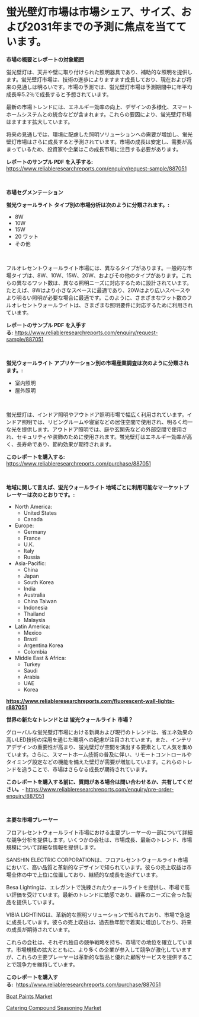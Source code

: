 <p><h1>蛍光壁灯市場は市場シェア、サイズ、および2031年までの予測に焦点を当てています。</h1></p><p><strong>市場の概要とレポートの対象範囲</strong></p>
<p><p>蛍光壁灯は、天井や壁に取り付けられた照明器具であり、補助的な照明を提供します。蛍光壁灯市場は、技術の進歩によりますます成長しており、現在および将来の見通しは明るいです。市場の予測では、蛍光壁灯市場は予測期間中に年平均成長率5.2％で成長すると予想されています。</p><p>最新の市場トレンドには、エネルギー効率の向上、デザインの多様化、スマートホームシステムとの統合などが含まれます。これらの要因により、蛍光壁灯市場はますます拡大しています。</p><p>将来の見通しでは、環境に配慮した照明ソリューションへの需要が増加し、蛍光壁灯市場はさらに成長すると予測されています。市場の成長は安定し、需要が高まっているため、投資家や企業はこの成長市場に注目する必要があります。</p></p>
<p><strong>レポートのサンプル PDF を入手する:</strong> <a href="https://www.reliableresearchreports.com/enquiry/request-sample/887051">https://www.reliableresearchreports.com/enquiry/request-sample/887051</a></p>
<p>&nbsp;</p>
<p><strong>市場セグメンテーション</strong></p>
<p><strong>蛍光ウォールライト タイプ別の市場分析は次のように分類されます。:</strong></p>
<p><ul><li>8W</li><li>10W</li><li>15W</li><li>20 ワット</li><li>その他</li></ul></p>
<p>&nbsp;</p>
<p><p>フルオレセントウォールライト市場には、異なるタイプがあります。一般的な市場タイプは、8W、10W、15W、20W、およびその他のタイプがあります。これらの異なるワット数は、異なる照明ニーズに対応するために設計されています。たとえば、8Wはより小さなスペースに最適であり、20Wはより広いスペースやより明るい照明が必要な場合に最適です。このように、さまざまなワット数のフルオレセントウォールライトは、さまざまな照明要件に対応するために利用されています。</p></p>
<p><strong>レポートのサンプル PDF を入手する:</strong>&nbsp;<a href="https://www.reliableresearchreports.com/enquiry/request-sample/887051">https://www.reliableresearchreports.com/enquiry/request-sample/887051</a></p>
<p>&nbsp;</p>
<p><strong> 蛍光ウォールライト アプリケーション別の市場産業調査は次のように分類されます。:</strong></p>
<p><ul><li>室内照明</li><li>屋外照明</li></ul></p>
<p>&nbsp;</p>
<p><p>蛍光壁灯は、インドア照明やアウトドア照明市場で幅広く利用されています。インドア照明では、リビングルームや寝室などの居住空間で使用され、明るく均一な光を提供します。アウトドア照明では、庭や玄関先などの外部空間で使用され、セキュリティや装飾のために使用されます。蛍光壁灯はエネルギー効率が高く、長寿命であり、節約効果が期待されます。</p></p>
<p><strong>このレポートを購入する:</strong>&nbsp; <a href="https://www.reliableresearchreports.com/purchase/887051">https://www.reliableresearchreports.com/purchase/887051</a></p>
<p>&nbsp;</p>
<p><strong>地域に関して言えば、蛍光ウォールライト 地域ごとに利用可能なマーケットプレーヤーは次のとおりです。:</strong></p>
<p><ul>
    <li>
        North America:
        <ul>
            <li>United States</li>
            <li>Canada</li>
        </ul>
    </li>
    <li>
        Europe:
        <ul>
            <li>Germany</li>
            <li>France</li>
            <li>U.K.</li>
            <li>Italy</li>
            <li>Russia</li>
        </ul>
    </li>
    <li>
        Asia-Pacific:
        <ul>
            <li>China</li>
            <li>Japan</li>
            <li>South Korea</li>
            <li>India</li>
            <li>Australia</li>
            <li>China Taiwan</li>
            <li>Indonesia</li>
            <li>Thailand</li>
            <li>Malaysia</li>
        </ul>
    </li>
    <li>
        Latin America:
        <ul>
            <li>Mexico</li>
            <li>Brazil</li>
            <li>Argentina Korea</li>
            <li>Colombia</li>
        </ul>
    </li>
    <li>
        Middle East & Africa:
        <ul>
            <li>Turkey</li>
            <li>Saudi</li>
            <li>Arabia</li>
            <li>UAE</li>
            <li>Korea</li>
        </ul>
    </li>
    </ul></p>
<p><strong><a href="https://www.reliableresearchreports.com/fluorescent-wall-lights-r887051">https://www.reliableresearchreports.com/fluorescent-wall-lights-r887051</a></strong>&nbsp;</p>
<p><strong>世界の新たなトレンドとは 蛍光ウォールライト 市場？</strong></p>
<p><p>グローバルな蛍光壁灯市場における新興および現行のトレンドは、省エネ効果の高いLED技術の採用を通じた環境への配慮が注目されています。また、インテリアデザインの重要性が高まり、蛍光壁灯が空間を演出する要素として人気を集めています。さらに、スマートホーム技術の普及に伴い、リモートコントロールやタイミング設定などの機能を備えた壁灯が需要が増加しています。これらのトレンドを追うことで、市場はさらなる成長が期待されています。</p></p>
<p><strong>このレポートを購入する前に、質問がある場合は問い合わせるか、共有してください。</strong>- <a href="https://www.reliableresearchreports.com/enquiry/pre-order-enquiry/887051">https://www.reliableresearchreports.com/enquiry/pre-order-enquiry/887051</a></p>
<p>&nbsp;</p>
<p><strong>主要な市場プレーヤー</strong></p>
<p><p>フロアレセントウォールライト市場における主要プレーヤーの一部について詳細な競争分析を提供します。いくつかの会社は、市場成長、最新のトレンド、市場規模について詳細な情報を提供します。</p><p>SANSHIN ELECTRIC CORPORATIONは、フロアレセントウォールライト市場において、高い品質と革新的なデザインで知られています。彼らの売上収益は市場全体の中で上位に位置しており、継続的な成長を遂げています。</p><p>Besa Lightingは、エレガントで洗練されたウォールライトを提供し、市場で高い評価を受けています。最新のトレンドに敏感であり、顧客のニーズに合った製品を提供しています。</p><p>VIBIA LIGHTINGは、革新的な照明ソリューションで知られており、市場で急速に成長しています。彼らの売上収益は、過去数年間で着実に増加しており、将来の成長が期待されています。</p><p>これらの会社は、それぞれ独自の競争戦略を持ち、市場での地位を確立しています。市場規模の拡大とともに、より多くの企業が参入して競争が激化していますが、これらの主要プレーヤーは革新的な製品と優れた顧客サービスを提供することで競争力を維持しています。</p></p>
<p><strong>このレポートを購入する:</strong>&nbsp;&nbsp;<a href="https://www.reliableresearchreports.com/purchase/887051">https://www.reliableresearchreports.com/purchase/887051</a></p>
<p><p><a href="https://cat-emmental-94b.notion.site/Boat-Paints-Market-Size-Share-Trends-Analysis-Report-By-Material-By-Type-By-End-user-By-Region-3ac304453c9f4804b489598e5ded558e">Boat Paints Market</a></p><p><a href="https://github.com/nicholepatriciadoylenwnrjr0/Market-Research-Report-List-1/blob/main/catering-compound-seasoning-market.md">Catering Compound Seasoning Market</a></p></p>